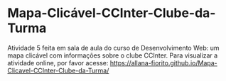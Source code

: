 # Mapa-Clicável-CCInter-Clube-da-Turma
Atividade 5 feita em sala de aula do curso de Desenvolvimento Web: um mapa clicável com informações sobre o clube CCInter.
Para visualizar a atividade online, por favor acesse: https://allana-fiorito.github.io/Mapa-Clicavel-CCInter-Clube-da-Turma/
